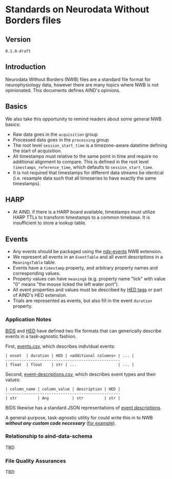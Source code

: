 # Standards on Neurodata Without Borders files

## Version

`0.1.0-draft`

## Introduction

Neurodata Without Borders (NWB) files are a standard file format for neurophysiology data, however there are many topics where NWB is not opinionated. This documents defines AIND's opinions. 

## Basics

We also take this opportunity to remind readers about some general NWB basics:

- Raw data goes in the `acquisition` group
- Processed data goes in the `processing` group
- The root level `session_start_time` is a timezone-aware datetime defining the start of acquisition.
- All timestamps must relative to the same point in time and require no additional alignment to compare. This is defined in the root level `timestamps_reference_time`, which defaults to `session_start_time`.
- It is not required that timestamps for different data streams be identical (i.e. resample data such that all timeseries to have exactly the same timestamps).

## HARP

- At AIND, if there is a HARP board available, timestamps must utilize HARP TTLs to transform timestamps to a common timebase. It is insufficient to store a lookup table.

## Events 

- Any events should be packaged using the [ndx-events](https://github.com/rly/ndx-events) NWB extension.
- We represent all events in an `EventTable` and all event descriptions in a `MeaningsTable` table.
- Events have a `timestamp` property, and arbitrary property names and corresponding values.
- Property values can have `meaning`s (e.g. property name "lick" with value "0" means "the mouse licked the left water port").
- All event properties and values must be described by [HED tags](https://www.hedtags.org/) or part of AIND's HED extension.
- Trials are represented as events, but also fill in the event `duration` property.

### Application Notes 

[BIDS](https://bids-specification.readthedocs.io/en/stable/) and [HED](https://www.hed-resources.org/en/latest/index.html) have defined two file formats that can generically describe events in a task-agnostic fashion. 

First, [events.csv](https://bids-specification.readthedocs.io/en/stable/modality-specific-files/task-events.html), which describes individual events: 
```
| onset  | duration | HED | <additional columns> | ... |
--------------------------------------------------
| float  | float    | str | ...                  | ... |
```

Second, [event-descriptions.csv](https://www.hed-resources.org/en/latest/BidsAnnotationQuickstart.html#four-column-spreadsheet-format-anchor), which describes event types and their values:
```
| column_name | column_value | description | HED |
--------------------------------------------------
| str         | Any          | str         | str |
```

BIDS likewise has a standard JSON representations of [event descriptions](https://www.hed-resources.org/en/latest/BidsAnnotationQuickstart.html#json-event-sidecars).

A general-purpose, task-agnostic utility for could write this in to NWB ***without any custom code necessary*** ([for example](https://gist.github.com/dyf/3e9aef7330ead36f14f0a11099ab619c)).

### Relationship to aind-data-schema

TBD

### File Quality Assurances

TBD
